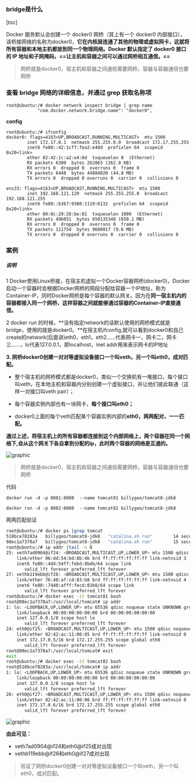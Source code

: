 ### bridge是什么

[toc]

Docker 服务默认会创建一个 docker0 网桥（其上有一个 docker0 内部接口），该桥接网络的名称为docker0，**它在内核层连通了其他的物理或虚拟网卡，这就将所有容器和本地主机都放到同一个物理网络。Docker 默认指定了 docker0 接口 的 IP 地址和子网掩码，==让主机和容器之间可以通过网桥相互通信。==**

> 网桥就是docker0，宿主机和容器之间通信需要网桥，容器与容器通信也要网桥

### 查看 bridge 网络的详细信息，并通过 grep 获取名称项

```
root@ubuntu:/# docker network inspect bridge | grep name
            "com.docker.network.bridge.name": "docker0",
```

**config**

```
root@ubuntu:/# ifconfig
docker0: flags=4163<UP,BROADCAST,RUNNING,MULTICAST>  mtu 1500
        inet 172.17.0.1  netmask 255.255.0.0  broadcast 172.17.255.255
        inet6 fe80::42:1cff:fea2:e40d  prefixlen 64  scopeid 0x20<link>
        ether 02:42:1c:a2:e4:0d  txqueuelen 0  (Ethernet)
        RX packets 6300  bytes 262863 (262.8 KB)
        RX errors 0  dropped 0  overruns 0  frame 0
        TX packets 6448  bytes 44884020 (44.8 MB)
        TX errors 0  dropped 0 overruns 0  carrier 0  collisions 0

ens33: flags=4163<UP,BROADCAST,RUNNING,MULTICAST>  mtu 1500
        inet 192.168.121.129  netmask 255.255.255.0  broadcast 192.168.121.255
        inet6 fe80::b367:9300:1119:6132  prefixlen 64  scopeid 0x20<link>
        ether 00:0c:29:28:be:81  txqueuelen 1000  (Ethernet)
        RX packets 496051  bytes 650135348 (650.1 MB)
        RX errors 0  dropped 0  overruns 0  frame 0
        TX packets 111754  bytes 9680017 (9.6 MB)
        TX errors 0  dropped 0 overruns 0  carrier 0  collisions 0
```



### 案例

##### 说明

1 Docker使用Linux桥接，在宿主机虚拟一个Docker容器网桥(docker0)，Docker启动一个容器时会根据Docker网桥的网段分配给容器一个IP地址，称为Container-IP，同时Docker网桥是每个容器的默认网关。因为在**同一宿主机内的容器都接入同一个网桥，这样容器之间就能够通过容器的Container-IP直接通信。**

 

2 docker run 的时候，**没有指定network的话默认使用的网桥模式就是bridge，使用的就是docker0。**在宿主机ifconfig,就可以看到docker0和自己create的network(后面讲)eth0，eth1，eth2……代表网卡一，网卡二，网卡三……，lo代表127.0.0.1，即localhost，inet addr用来表示网卡的IP地址

 

**3. 网桥docker0创建一对对等虚拟设备接口一个叫veth，另一个叫eth0，成对匹配。**

+ 整个宿主机的网桥模式都是docker0，类似一个交换机有一堆接口，每个接口叫veth，在本地主机和容器内分别创建一个虚拟接口，并让他们彼此联通（这样一对接口叫veth pair）；

+ 每个容器实例内部也有一块网卡，**每个接口叫eth0；**

+ docker0上面的每个veth匹配某个容器实例内部的**eth0，两两配对，一一匹配。**

**通过上述，将宿主机上的所有容器都连接到这个内部网络上，两个容器在同一个网络下,会从这个网关下各自拿到分配的ip，此时两个容器的网络是互通的。**

![graphic](https://s2.loli.net/2022/05/14/L7nUF49qlckbRph.jpg)

> 网桥就是docker0，宿主机和容器之间通信需要网桥，容器与容器通信也要网桥

代码

```
docker run -d -p 8081:8080  --name tomcat81 billygoo/tomcat8-jdk8

docker run -d -p 8082:8080  --name tomcat82 billygoo/tomcat8-jdk8
```

两两匹配验证

```bash
root@ubuntu:/# docker ps |grep tomcat
518bce78283a   billygoo/tomcat8-jdk8   "catalina.sh run"        14 seconds ago   Up 13 seconds                   0.0.0.0:8082->8080/tcp, :::8082->8080/tcp   tomcat82
98ec1a7378a7   billygoo/tomcat8-jdk8   "catalina.sh run"        15 seconds ago   Up 15 seconds                   0.0.0.0:8081->8080/tcp, :::8081->8080/tcp   tomcat81
root@ubuntu:/# ip addr |tail -n 8
25: veth7ad0904@if24: <BROADCAST,MULTICAST,UP,LOWER_UP> mtu 1500 qdisc noqueue master docker0 state UP group default 
    link/ether 06:dd:54:bd:8b:4b brd ff:ff:ff:ff:ff:ff link-netnsid 3
    inet6 fe80::4dd:54ff:febd:8b4b/64 scope link 
       valid_lft forever preferred_lft forever
27: vethb119ebb@if26: <BROADCAST,MULTICAST,UP,LOWER_UP> mtu 1500 qdisc noqueue master docker0 state UP group default 
    link/ether 76:40:af:cd:83:b8 brd ff:ff:ff:ff:ff:ff link-netnsid 4
    inet6 fe80::7440:afff:fecd:83b8/64 scope link 
       valid_lft forever preferred_lft forever
root@ubuntu:/# docker exec -it tomcat81 bash
root@98ec1a7378a7:/usr/local/tomcat# ip addr
1: lo: <LOOPBACK,UP,LOWER_UP> mtu 65536 qdisc noqueue state UNKNOWN group default qlen 1000
    link/loopback 00:00:00:00:00:00 brd 00:00:00:00:00:00
    inet 127.0.0.1/8 scope host lo
       valid_lft forever preferred_lft forever
24: eth0@if25: <BROADCAST,MULTICAST,UP,LOWER_UP> mtu 1500 qdisc noqueue state UP group default 
    link/ether 02:42:ac:11:00:05 brd ff:ff:ff:ff:ff:ff link-netnsid 0
    inet 172.17.0.5/16 brd 172.17.255.255 scope global eth0
       valid_lft forever preferred_lft forever
root@98ec1a7378a7:/usr/local/tomcat# exit 
exit
root@ubuntu:/# docker exec -it tomcat82 bash
root@518bce78283a:/usr/local/tomcat# ip addr
1: lo: <LOOPBACK,UP,LOWER_UP> mtu 65536 qdisc noqueue state UNKNOWN group default qlen 1000
    link/loopback 00:00:00:00:00:00 brd 00:00:00:00:00:00
    inet 127.0.0.1/8 scope host lo
       valid_lft forever preferred_lft forever
26: eth0@if27: <BROADCAST,MULTICAST,UP,LOWER_UP> mtu 1500 qdisc noqueue state UP group default 
    link/ether 02:42:ac:11:00:06 brd ff:ff:ff:ff:ff:ff link-netnsid 0
    inet 172.17.0.6/16 brd 172.17.255.255 scope global eth0
       valid_lft forever preferred_lft forever
```

![graphic](https://s2.loli.net/2022/05/14/JeaFpNfcnDSr7s2.jpg)

**由此可见：**

+  veth7ad0904@if24和eth0@if25成对出现
+ vethb119ebb@if26和eth0@if27成对出现

> 验证了网桥docker0创建一对对等虚拟设备接口一个叫veth，另一个叫eth0，成对匹配。